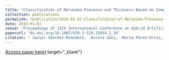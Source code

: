 ```yaml
---
title: "Classification of Melanoma Presence and Thickness Based on Computational Image Analysis"
collection: publications
permalink: /publication/2016-01-01-Classification-of-Melanoma-Presence-and-Thickness-Based-on-Computational-Image-Analysis
date: 2016-01-01
venue: 'Proceedings of 11th International Conference on Hybrid Artificial Intelligent Systems (HAIS2016)'
paperurl: 'dx.doi.org/10.1007/978-3-319-32034-2_36'
citation: ' Javier Sánchez-Monedero,  Aurora Sáez,  María Pérez-Ortiz,  Pedro Antonio Gutiérrez,  César Hervás-Martínez, &quot;Classification of Melanoma Presence and Thickness Based on Computational Image Analysis.&quot; Proceedings of 11th International Conference on Hybrid Artificial Intelligent Systems (HAIS2016), Vol. 9648, 2016, pp. 427-438.'
---
```

[Access paper here](http://dx.doi.org/10.1007/978-3-319-32034-2_36){:target="_blank"}
